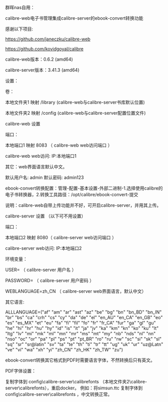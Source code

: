 群晖nas自用：

calibre-web电子书管理集成calibre-server的ebook-convert转换功能

感谢以下项目:

https://github.com/janeczku/calibre-web

https://github.com/kovidgoyal/calibre

calibre-web版本：0.6.2 (amd64)

calibre-server版本：3.41.3 (amd64)

设置：

卷：

本地文件夹1 映射 /library (calibre-web与calibre-server书库默认位置)

本地文件夹2 映射 /config (calibre-web与calibre-server配置位置文件)

calibre-web 设置

端口：

本地端口1 映射 8083 （ calibre-web web访问端口 ）

calibre-web web访问: IP:本地端口1

其它：web界面语言默认中文。

默认用户名: admin 默认密码: admin123

ebook-convert转换配置：管理-配置-基本设置-外部二进制-1.选择使用calibre的电子书转换器，2.转换工具路径：/opt/calibre/ebook-convert-提交

说明：calibre-web自带上传功能并不好，可开启calibre-server，并用其上传。

calibre-server 设置 （以下可不用设置）

端口：

本地端口2 映射 8080（ calibre-server web访问端口 ）

calibre-server web访问: IP:本地端口2

环境变量：

USER= （ calibre-server 用户名 ）

PASSWORD= （ calibre-server 用户密码 ）

WEBLANGUAGE=zh_CN （ calibre-server web界面语言，默认中文）

其它语言:

ALLLANGUAGE=("af" "am" "ar" "ast" "az" "be" "bg" "bn" "bn_BD" "bn_IN" "br" "bs" "ca" "crh" "cs" "cy" "da" "de" "el" "en_AU" "en_CA" "en_GB" "eo" "es" "es_MX" "et" "eu" "fa" "fi" "fil" "fo" "fr" "fr_CA" "fur" "ga" "gl" "gu" "he" "hi" "hr" "hu" "hy" "id" "is" "it" "ja" "jv" "ka" "km" "kn" "ko" "ku" "lt" "ltg" "lv" "mi" "mk" "ml" "mn" "mr" "ms" "mt" "my" "nb" "nds" "nl" "nn" "nso" "oc" "or" "pa" "pl" "ps" "pt" "pt_BR" "ro" "ru" "rw" "sc" "si" "sk" "sl" "sq" "sr" "sr@latin" "sv" "ta" "te" "th" "ti" "tr" "tt" "ug" "uk" "ur" "uz@Latn" "ve" "vi" "wa" "xh" "yi" "zh_CN" "zh_HK" "zh_TW" "zu")

ebook-convert转换其它格式到PDF时需要语言字体，不然转换后只有英文。

PDF字体设置：

复制字体到 config\calibre-server\calibrefonts （本地文件夹2\calibre-server\calibrefonts），重启docker。 例如：将simsun.ttc 复制字体到 config\calibre-server\calibrefonts ，中文转换正常。
